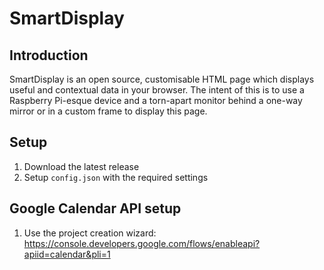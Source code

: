 # SmartDisplay

## Introduction

SmartDisplay is an open source, customisable HTML page which displays useful and contextual data in your browser. The intent of this is to use a Raspberry Pi-esque device and a torn-apart monitor behind a one-way mirror or in a custom frame to display this page.

## Setup

1. Download the latest release
2. Setup `config.json` with the required settings

## Google Calendar API setup

1. Use the project creation wizard: https://console.developers.google.com/flows/enableapi?apiid=calendar&pli=1
